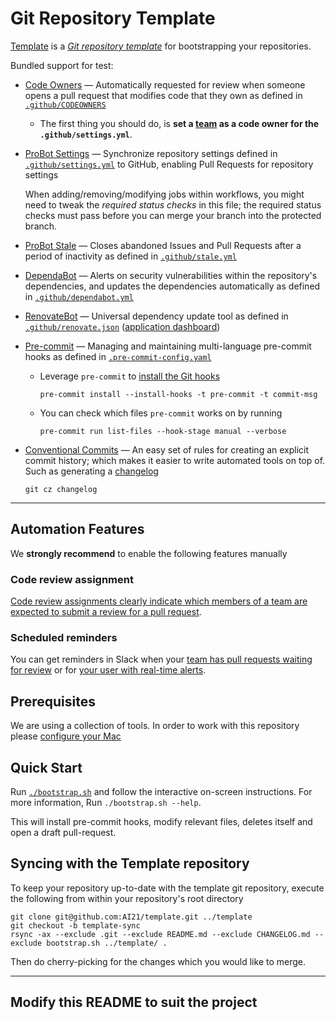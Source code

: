 # Git Repository Template

[Template](https://github.com/DynamicYield/template) is a [*Git repository template*](https://docs.github.com/en/github/creating-cloning-and-archiving-repositories/creating-a-repository-from-a-template) for bootstrapping your repositories.

Bundled support for test:

- [Code Owners](https://docs.github.com/en/github/creating-cloning-and-archiving-repositories/about-code-owners#about-code-owners) — Automatically requested for review when someone opens a pull request that modifies code that they own as defined in [`.github/CODEOWNERS`](.github/CODEOWNERS)

  - The first thing you should do, is **set a [team](https://github.com/AI21/template/blob/main/.github/CODEOWNERS) as a code owner for the `.github/settings.yml`**.

- [ProBot Settings](https://github.com/probot/settings) — Synchronize repository settings defined in [`.github/settings.yml`](.github/settings.yml) to GitHub, enabling Pull Requests for repository settings

  When adding/removing/modifying jobs within workflows, you might need to tweak the *required status checks* in this file; the required status checks must pass before you can merge your branch into the protected branch.

- [ProBot Stale](https://github.com/probot/stale/) — Closes abandoned Issues and Pull Requests after a period of inactivity as defined in [`.github/stale.yml`](.github/stale.yml)
- [DependaBot](https://docs.github.com/en/code-security/supply-chain-security/keeping-your-dependencies-updated-automatically/about-dependabot-version-updates) — Alerts on security vulnerabilities within the repository's dependencies, and updates the dependencies automatically as defined in [`.github/dependabot.yml`](.github/dependabot.yml)
- [RenovateBot](https://github.com/renovatebot/renovate) — Universal dependency update tool as defined in [`.github/renovate.json`](.github/renovate.json) ([application dashboard](https://app.renovatebot.com))
- [Pre-commit](https://pre-commit.com/) — Managing and maintaining multi-language pre-commit hooks as defined in [`.pre-commit-config.yaml`](.pre-commit-config.yaml)

  - Leverage `pre-commit` to [install the Git hooks](https://pre-commit.com/#pre-commit-install)

    ```shell
    pre-commit install --install-hooks -t pre-commit -t commit-msg
    ```

  - You can check which files `pre-commit` works on by running

    ```shell
    pre-commit run list-files --hook-stage manual --verbose
    ```

- [Conventional Commits](https://www.conventionalcommits.org/en/v1.0.0/) — An easy set of rules for creating an explicit commit history; which makes it easier to write automated tools on top of. Such as generating a [changelog](https://keepachangelog.com/)

  ```shell
  git cz changelog
  ```

---

## Automation Features

We **strongly recommend** to enable the following features manually

### Code review assignment

[Code review assignments clearly indicate which members of a team are expected to submit a review for a pull request](https://docs.github.com/en/organizations/organizing-members-into-teams/managing-code-review-assignment-for-your-team).

### Scheduled reminders

You can get reminders in Slack when your [team has pull requests waiting for review](https://docs.github.com/en/organizations/organizing-members-into-teams/managing-scheduled-reminders-for-your-team#creating-a-scheduled-reminder-for-a-team) or for [your user with real-time alerts](https://docs.github.com/en/github/setting-up-and-managing-your-github-user-account/managing-your-membership-in-organizations/managing-your-scheduled-reminders).

## Prerequisites

We are using a collection of tools. In order to work with this repository please [configure your Mac](https://github.com/AI21/dev-envs#getting-started)

## Quick Start

Run [`./bootstrap.sh`](./bootstrap.sh) and follow the interactive on-screen instructions. For more information, Run `./bootstrap.sh --help`.

This will install pre-commit hooks, modify relevant files, deletes itself and open a draft pull-request.

## Syncing with the Template repository

To keep your repository up-to-date with the template git repository, execute the following from within your repository's root directory

```shell
git clone git@github.com:AI21/template.git ../template
git checkout -b template-sync
rsync -ax --exclude .git --exclude README.md --exclude CHANGELOG.md --exclude bootstrap.sh ../template/ .
```

Then do cherry-picking for the changes which you would like to merge.

---

## Modify this README to suit the project
